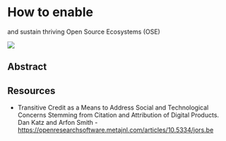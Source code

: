 # How to enable
and sustain
thriving Open
Source Ecosystems (OSE)

[![](https://i.imgur.com/VjeqIqr.jpg)](https://inundata.org/talks/csvconf/)


## Abstract


## Resources

- Transitive Credit as a Means to Address Social and Technological Concerns Stemming from Citation and Attribution of Digital Products. Dan Katz and Arfon Smith -  https://openresearchsoftware.metajnl.com/articles/10.5334/jors.be